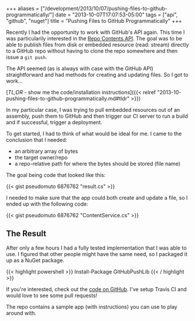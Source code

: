 +++
aliases = ["/development/2013/10/07/pushing-files-to-github-programmatically/"]
date    = "2013-10-07T17:07:53-05:00"
tags    = ["api", "github", "nuget"]
title   = "Pushing Files to GitHub Programmatically"
+++

Recently I had the opportunity to work with GitHub's API again. This time I was particularily interested in the [Repo
Contents API](https://developer.github.com/v3/repos/contents/). The goal was to be able to publish files from disk or
embedded resource (read: stream) directly to a GitHub repo without having to clone the repo somewhere and then issue a
`git push`.

The API seemed (as is always with case with the GitHub API) straightforward and had methods for creating and updating
files. So I got to work...

[*TL;DR* - show me the code/installation instructions]({{< relref
"2013-10-pushing-files-to-github-programmatically.md#tldr" >}})

In my particular case, I was trying to pull embedded resources out of an assembly, push them to GitHub and then trigger
our CI server to run a build and if successful, trigger a deployment.

To get started, I had to think of what would be ideal for me. I came to the conclusion that I needed:

* an arbitrary array of bytes
* the target owner/repo
* a repo-relative path for where the bytes should be stored (file name)

The goal being code that looked like this:

{{< gist pseudomuto 6876762 "result.cs" >}}

I needed to make sure that the app could both create and update a file, so I ended up with the following code:

{{< gist pseudomuto 6876762 "ContentService.cs" >}}

<a href="#" name="tldr"></a>
## The Result

After only a few hours I had a fully tested implementation that I was able to use. I figured that other people might
have the same need, so I packaged it up as a NuGet package.

{{< highlight powershell >}}
Install-Package GitHubPushLib
{{< / highlight >}}

If you're interested, check out the [code on GitHub](https://github.com/pseudomuto/githubpushlib). I've setup Travis CI
and would love to see some pull requests!

The repo contains a sample app (with instructions) you can use to play around with.

